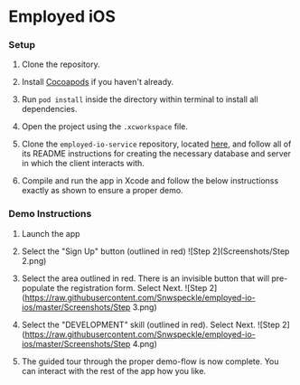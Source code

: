 # Employed iOS

### Setup

1. Clone the repository.

2. Install [Cocoapods](https://cocoapods.org/) if you haven't already.

3. Run `pod install` inside the directory within terminal to install all dependencies.

4. Open the project using the `.xcworkspace` file.

5. Clone the `employed-io-service` repository, located [here](https://github.com/Snwspeckle/employed-io-service), and follow all of its README instructions for creating the necessary database and server in which the client interacts with.

6. Compile and run the app in Xcode and follow the below instructionss exactly as shown to ensure a proper demo.

### Demo Instructions
1. Launch the app

2. Select the "Sign Up" button (outlined in red)
![Step 2](Screenshots/Step 2.png)

3. Select the area outlined in red. There is an invisible button that will pre-populate the registration form. Select Next.
![Step 2](https://raw.githubusercontent.com/Snwspeckle/employed-io-ios/master/Screenshots/Step 3.png)

4. Select the "DEVELOPMENT" skill (outlined in red). Select Next.
![Step 2](https://raw.githubusercontent.com/Snwspeckle/employed-io-ios/master/Screenshots/Step 4.png)

5. The guided tour through the proper demo-flow is now complete. You can interact with the rest of the app how you like.